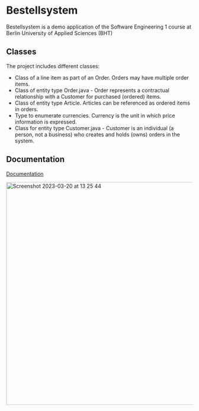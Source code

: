 # Bestellsystem

Bestellsystem is a demo application of the Software Engineering 1 course at Berlin University of Applied Sciences (BHT)





## Classes

The project includes different classes:

 *  Class of a line item as part of an Order. Orders may have multiple order items.
 * Class of entity type Order.java -  Order represents a contractual relationship with a Customer for purchased (ordered) items.
  * Class of entity type Article. Articles can be referenced as ordered items in orders.
  * Type to enumerate currencies. Currency is the unit in which price information is expressed.
   * Class for entity type Customer.java - Customer is an individual (a person, not a business) who creates and holds (owns) orders in the system.

## Documentation

[Documentation](http://khatiazitanishvili/bestellsystem/doc/index.html)




<img width="600" alt="Screenshot 2023-03-20 at 13 25 44" src="https://user-images.githubusercontent.com/115110472/226340175-4a2f8342-097e-49ad-acc2-3ca78cfc5da5.png">
